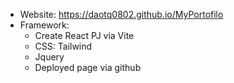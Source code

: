 * Website: https://daotq0802.github.io/MyPortofilo
* Framework:
    - Create React PJ via Vite
    - CSS: Tailwind
    - Jquery
    - Deployed page via github